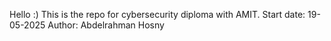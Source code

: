 Hello :) 
This is the repo for cybersecurity diploma with AMIT. 
Start date: 19-05-2025
Author: Abdelrahman Hosny